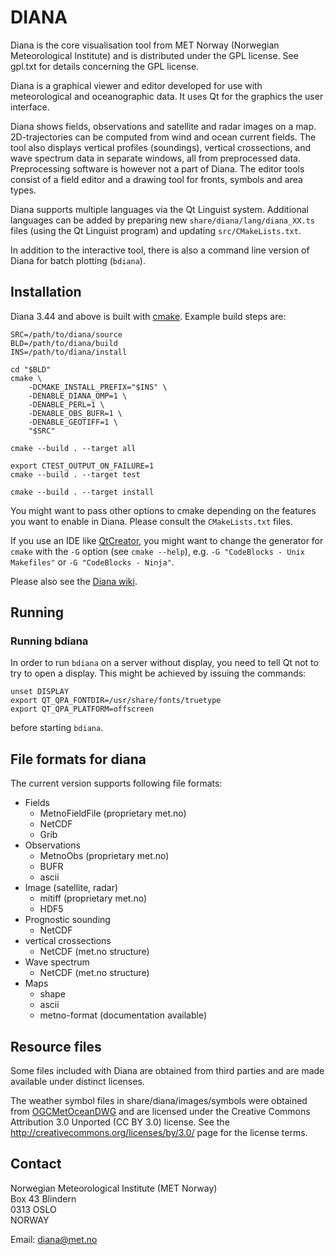 # DIANA

Diana is the core visualisation tool from MET Norway (Norwegian Meteorological
Institute) and is distributed under the GPL license. See gpl.txt for details
concerning the GPL license.

Diana is a graphical viewer and editor developed for use with meteorological
and oceanographic data. It uses Qt for the graphics the user interface.

Diana shows fields, observations and satellite and radar images on a map.
2D-trajectories can be computed from wind and ocean current fields. The tool
also displays vertical profiles (soundings), vertical crossections, and wave
spectrum data in separate windows, all from preprocessed data. Preprocessing
software is however not a part of Diana. The editor tools consist of a field
editor and a drawing tool for fronts, symbols and area types.

Diana supports multiple languages via the Qt Linguist system. Additional
languages can be added by preparing new `share/diana/lang/diana_XX.ts` files
(using the Qt Linguist program) and updating `src/CMakeLists.txt`.

In addition to the interactive tool, there is also a command line version of
Diana for batch plotting (`bdiana`).

## Installation

Diana 3.44 and above is built with
[cmake](https://www.cmake.org). Example build steps are:

    SRC=/path/to/diana/source
    BLD=/path/to/diana/build
    INS=/path/to/diana/install
    
    cd "$BLD"
    cmake \
        -DCMAKE_INSTALL_PREFIX="$INS" \
        -DENABLE_DIANA_OMP=1 \
        -DENABLE_PERL=1 \
        -DENABLE_OBS_BUFR=1 \
        -DENABLE_GEOTIFF=1 \
        "$SRC"
    
    cmake --build . --target all
    
    export CTEST_OUTPUT_ON_FAILURE=1
    cmake --build . --target test
    
    cmake --build . --target install

You might want to pass other options to cmake depending on the
features you want to enable in Diana. Please consult the
`CMakeLists.txt` files.

If you use an IDE like [QtCreator](https://wiki.qt.io/Qt_Creator), you
might want to change the generator for `cmake` with the `-G` option
(see `cmake --help`), e.g. `-G "CodeBlocks - Unix Makefiles"` or
`-G "CodeBlocks - Ninja"`.

Please also see the [Diana wiki](https://wiki.met.no/diana/start).

## Running

### Running bdiana

In order to run `bdiana` on a server without display, you need to tell
Qt not to try to open a display. This might be achieved by issuing the
commands:

    unset DISPLAY
    export QT_QPA_FONTDIR=/usr/share/fonts/truetype
    export QT_QPA_PLATFORM=offscreen

before starting `bdiana`.

## File formats for diana

The current version supports following file formats:

* Fields
  * MetnoFieldFile (proprietary met.no)
  * NetCDF
  * Grib
* Observations
  * MetnoObs (proprietary met.no)
  * BUFR
  * ascii
* Image (satellite, radar)
  * mitiff (proprietary met.no)
  * HDF5
* Prognostic sounding
  * NetCDF
* vertical crossections
  * NetCDF (met.no structure)
* Wave spectrum
  * NetCDF (met.no structure)
* Maps
  * shape
  * ascii
  * metno-format (documentation available)

## Resource files

Some files included with Diana are obtained from third parties and are made
available under distinct licenses.

The weather symbol files in share/diana/images/symbols were obtained from
[OGCMetOceanDWG](https://github.com/OGCMetOceanDWG/WorldWeatherSymbols) and are licensed under
the Creative Commons Attribution 3.0 Unported (CC BY 3.0) license. See the
http://creativecommons.org/licenses/by/3.0/ page for the license terms.

## Contact

Norwegian Meteorological Institute (MET Norway)  
Box 43 Blindern  
0313 OSLO  
NORWAY  

Email: [diana@met.no](email:diana@met.no)

